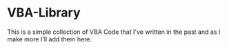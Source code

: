 # VBA-Library

This is a simple collection of VBA Code that I've written in the past and as I make more I'll add them here.
